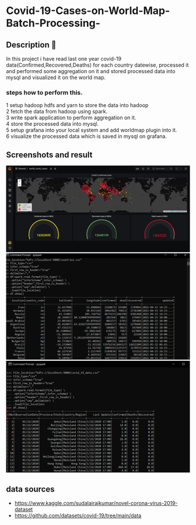 # Covid-19-Cases-on-World-Map-Batch-Processing-
## Description 📌
In this project i have read last one year covid-19 data(Confirmed,Recovered,Deaths) for each country datewise, processed it and performed some aggregation on it and stored processed data into mysql and visualized it on the world map.
### steps how to perform this.
1 setup hadoop hdfs and yarn to store the data into hadoop \
2 fetch the data from hadoop using spark. \
3 write spark application to perform aggregation on it. \
4 store the processed data into mysql. \
5 setup grafana into your local system and add worldmap plugin into it. \
6 visualize the processed data which is saved in mysql on grafana.
## Screenshots and result
<img src="https://github.com/itsvikas0304/Covid-19-Cases-on-World-Map-Batch-Processing-/blob/main/images/p3.PNG">
<img src="https://github.com/itsvikas0304/Covid-19-Cases-on-World-Map-Batch-Processing-/blob/main/images/p1.PNG">
<img src="https://github.com/itsvikas0304/Covid-19-Cases-on-World-Map-Batch-Processing-/blob/main/images/p2.PNG">

## data sources
* https://www.kaggle.com/sudalairajkumar/novel-corona-virus-2019-dataset
* https://github.com/datasets/covid-19/tree/main/data

